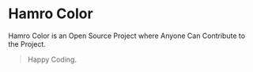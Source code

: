 # Hamro Color 

Hamro Color is an Open Source Project where Anyone Can Contribute to the Project.

>Happy Coding.
